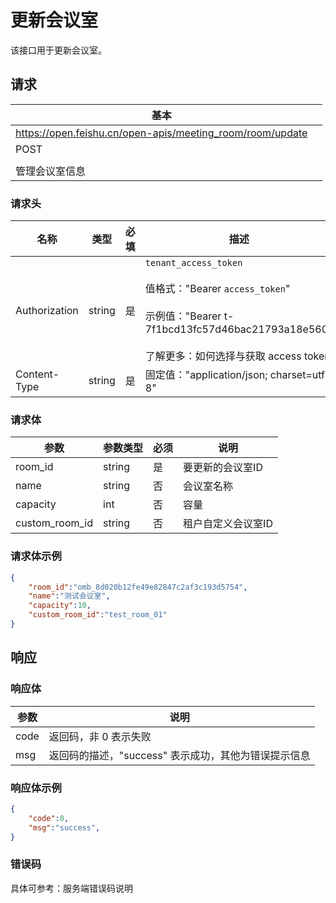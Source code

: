 # 更新会议室

该接口用于更新会议室。

## 请求
| 基本 |  |
| --- | --- |
| https://open.feishu.cn/open-apis/meeting_room/room/update |
| POST |
|  |
| 管理会议室信息 |


### 请求头
| 名称 | 类型 | 必填 | 描述 |
| --- | --- | --- | --- |
| Authorization | string | 是 | `tenant_access_token`<br> <br>值格式："Bearer `access_token`"<br><br>示例值："Bearer t-7f1bcd13fc57d46bac21793a18e560"<br> <br> 了解更多：如何选择与获取 access token |
| Content-Type | string | 是 | 固定值："application/json; charset=utf-8" |



### 请求体

| 参数       | 参数类型 | 必须 | 说明                                                         |
| ---------- | -------- | ---- | ------------------------------------------------------------ |
| room_id  | string      | 是   | 要更新的会议室ID |
| name  | string      | 否   | 会议室名称 |
| capacity | int  | 否   | 容量 |
| custom_room_id   | string   | 否   | 租户自定义会议室ID |

### 请求体示例

```json
{
	"room_id":"omb_8d020b12fe49e82847c2af3c193d5754",
    "name":"测试会议室",
    "capacity":10,
    "custom_room_id":"test_room_01"
}
```

## 	响应
### 响应体

| 参数         | 说明                                                 |
| ------------ | ---------------------------------------------------- |
| code         | 返回码，非 0 表示失败                                |
| msg          | 返回码的描述，"success" 表示成功，其他为错误提示信息 |

### 响应体示例

```json
{
    "code":0,
    "msg":"success",
}
```

### 错误码

具体可参考：服务端错误码说明
